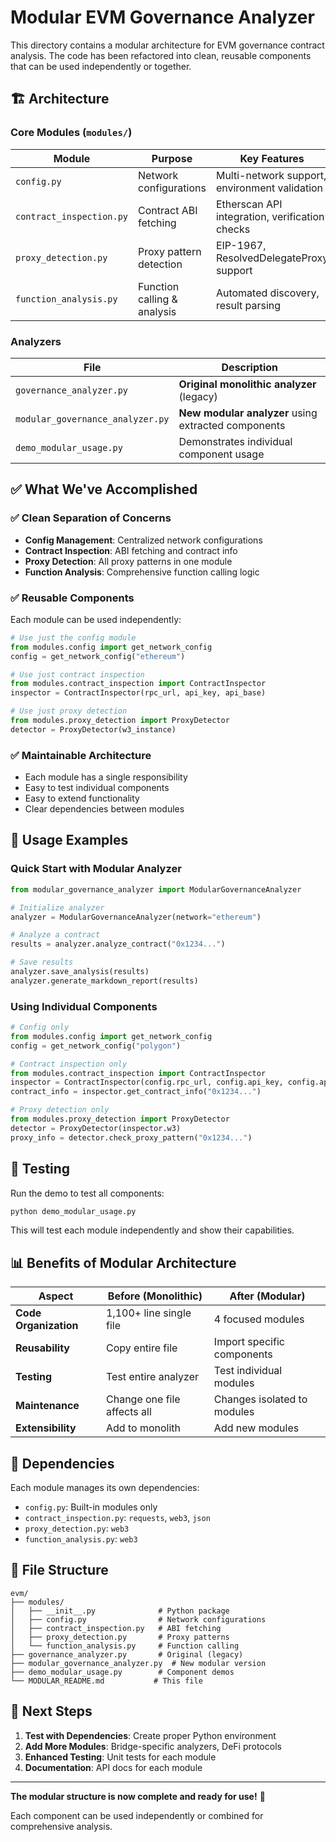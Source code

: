 # Modular EVM Governance Analyzer

This directory contains a modular architecture for EVM governance contract analysis. The code has been refactored into clean, reusable components that can be used independently or together.

## 🏗️ Architecture

### Core Modules (`modules/`)

| Module | Purpose | Key Features |
|--------|---------|-------------|
| `config.py` | Network configurations | Multi-network support, environment validation |
| `contract_inspection.py` | Contract ABI fetching | Etherscan API integration, verification checks |
| `proxy_detection.py` | Proxy pattern detection | EIP-1967, ResolvedDelegateProxy support |
| `function_analysis.py` | Function calling & analysis | Automated discovery, result parsing |

### Analyzers

| File | Description |
|------|-------------|
| `governance_analyzer.py` | **Original monolithic analyzer** (legacy) |
| `modular_governance_analyzer.py` | **New modular analyzer** using extracted components |
| `demo_modular_usage.py` | Demonstrates individual component usage |

## ✅ What We've Accomplished

### ✅ Clean Separation of Concerns
- **Config Management**: Centralized network configurations
- **Contract Inspection**: ABI fetching and contract info
- **Proxy Detection**: All proxy patterns in one module
- **Function Analysis**: Comprehensive function calling logic

### ✅ Reusable Components
Each module can be used independently:

```python
# Use just the config module
from modules.config import get_network_config
config = get_network_config("ethereum")

# Use just contract inspection
from modules.contract_inspection import ContractInspector
inspector = ContractInspector(rpc_url, api_key, api_base)

# Use just proxy detection
from modules.proxy_detection import ProxyDetector
detector = ProxyDetector(w3_instance)
```

### ✅ Maintainable Architecture
- Each module has a single responsibility
- Easy to test individual components
- Easy to extend functionality
- Clear dependencies between modules

## 🚀 Usage Examples

### Quick Start with Modular Analyzer

```python
from modular_governance_analyzer import ModularGovernanceAnalyzer

# Initialize analyzer
analyzer = ModularGovernanceAnalyzer(network="ethereum")

# Analyze a contract
results = analyzer.analyze_contract("0x1234...")

# Save results
analyzer.save_analysis(results)
analyzer.generate_markdown_report(results)
```

### Using Individual Components

```python
# Config only
from modules.config import get_network_config
config = get_network_config("polygon")

# Contract inspection only  
from modules.contract_inspection import ContractInspector
inspector = ContractInspector(config.rpc_url, config.api_key, config.api_base)
contract_info = inspector.get_contract_info("0x1234...")

# Proxy detection only
from modules.proxy_detection import ProxyDetector
detector = ProxyDetector(inspector.w3)
proxy_info = detector.check_proxy_pattern("0x1234...")
```

## 🧪 Testing

Run the demo to test all components:

```bash
python demo_modular_usage.py
```

This will test each module independently and show their capabilities.

## 📊 Benefits of Modular Architecture

| Aspect | Before (Monolithic) | After (Modular) |
|--------|-------------------|----------------|
| **Code Organization** | 1,100+ line single file | 4 focused modules |
| **Reusability** | Copy entire file | Import specific components |
| **Testing** | Test entire analyzer | Test individual modules |
| **Maintenance** | Change one file affects all | Changes isolated to modules |
| **Extensibility** | Add to monolith | Add new modules |

## 🔧 Dependencies

Each module manages its own dependencies:

- `config.py`: Built-in modules only
- `contract_inspection.py`: `requests`, `web3`, `json`
- `proxy_detection.py`: `web3`
- `function_analysis.py`: `web3`

## 📁 File Structure

```
evm/
├── modules/
│   ├── __init__.py              # Python package
│   ├── config.py                # Network configurations
│   ├── contract_inspection.py   # ABI fetching
│   ├── proxy_detection.py       # Proxy patterns
│   └── function_analysis.py     # Function calling
├── governance_analyzer.py       # Original (legacy)
├── modular_governance_analyzer.py  # New modular version
├── demo_modular_usage.py        # Component demos
└── MODULAR_README.md           # This file
```

## 🎯 Next Steps

1. **Test with Dependencies**: Create proper Python environment
2. **Add More Modules**: Bridge-specific analyzers, DeFi protocols
3. **Enhanced Testing**: Unit tests for each module
4. **Documentation**: API docs for each module

---

**The modular structure is now complete and ready for use!** 🚀

Each component can be used independently or combined for comprehensive analysis.
